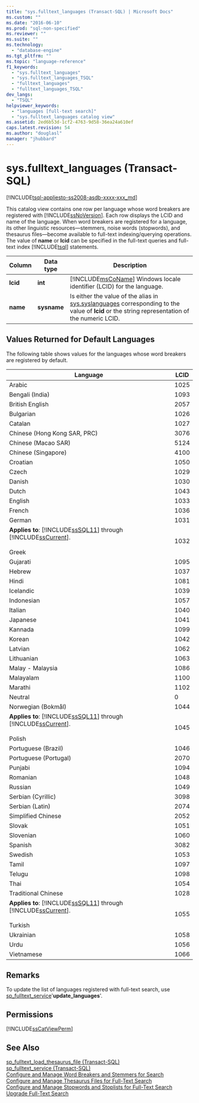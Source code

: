 ```yaml
---
title: "sys.fulltext_languages (Transact-SQL) | Microsoft Docs"
ms.custom: ""
ms.date: "2016-06-10"
ms.prod: "sql-non-specified"
ms.reviewer: ""
ms.suite: ""
ms.technology: 
  - "database-engine"
ms.tgt_pltfrm: ""
ms.topic: "language-reference"
f1_keywords: 
  - "sys.fulltext_languages"
  - "sys.fulltext_languages_TSQL"
  - "fulltext_languages"
  - "fulltext_languages_TSQL"
dev_langs: 
  - "TSQL"
helpviewer_keywords: 
  - "languages [full-text search]"
  - "sys.fulltext_languages catalog view"
ms.assetid: 2ed6b53d-1cf2-4763-9d58-36ea24a610ef
caps.latest.revision: 54
ms.author: "douglasl"
manager: "jhubbard"
---
```

# sys.fulltext_languages (Transact-SQL)
[!INCLUDE[tsql-appliesto-ss2008-asdb-xxxx-xxx_md](../../../relational-databases/import-export/includes/tsql-appliesto-ss2008-asdb-xxxx-xxx-md.md)]

  This catalog view contains one row per language whose word breakers are registered with [!INCLUDE[ssNoVersion](../../../advanced-analytics/r-services/includes/ssnoversion-md.md)]. Each row displays the LCID and name of the language. When word breakers are registered for a language, its other linguistic resources—stemmers, noise words (stopwords), and thesaurus files—become available to full-text indexing/querying operations. The value of **name** or **lcid** can be specified in the full-text queries and full-text index [!INCLUDE[tsql](../../../advanced-analytics/r-services/includes/tsql-md.md)] statements.  
   
|Column|Data type|Description|  
|------------|---------------|-----------------|  
|**lcid**|**int**|[!INCLUDE[msCoName](../../../advanced-analytics/r-services/tutorials/includes/msconame-md.md)] Windows locale identifier (LCID) for the language.|  
|**name**|**sysname**|Is either the value of the alias in [sys.syslanguages](../../../relational-databases/reference/system-compatibility-views/sys.syslanguages-transact-sql.md) corresponding to the value of **lcid** or the string representation of the numeric LCID.|  
  
## Values Returned for Default Languages  
 The following table shows values for the languages whose word breakers are registered by default.  
  
|Language|LCID|  
|--------------|----------|  
|Arabic|1025|  
|Bengali (India)|1093|  
|British English|2057|  
|Bulgarian|1026|  
|Catalan|1027|  
|Chinese (Hong Kong SAR, PRC)|3076|  
|Chinese (Macao SAR)|5124|  
|Chinese (Singapore)|4100|  
|Croatian|1050|  
|Czech|1029|  
|Danish|1030|  
|Dutch|1043|  
|English|1033|  
|French|1036|  
|German|1031|  
|**Applies to**: [!INCLUDE[ssSQL11](../../../analysis-services/includes/sssql11-md.md)] through [!INCLUDE[ssCurrent](../../../advanced-analytics/r-services/includes/sscurrent-md.md)].<br /><br /> Greek|1032|  
|Gujarati|1095|  
|Hebrew|1037|  
|Hindi|1081|  
|Icelandic|1039|  
|Indonesian|1057|  
|Italian|1040|  
|Japanese|1041|  
|Kannada|1099|  
|Korean|1042|  
|Latvian|1062|  
|Lithuanian|1063|  
|Malay - Malaysia|1086|  
|Malayalam|1100|  
|Marathi|1102|  
|Neutral|0|  
|Norwegian (Bokmål)|1044|  
|**Applies to**: [!INCLUDE[ssSQL11](../../../analysis-services/includes/sssql11-md.md)] through [!INCLUDE[ssCurrent](../../../advanced-analytics/r-services/includes/sscurrent-md.md)].<br /><br /> Polish|1045|  
|Portuguese (Brazil)|1046|  
|Portuguese (Portugal)|2070|  
|Punjabi|1094|  
|Romanian|1048|  
|Russian|1049|  
|Serbian (Cyrillic)|3098|  
|Serbian (Latin)|2074|  
|Simplified Chinese|2052|  
|Slovak|1051|  
|Slovenian|1060|  
|Spanish|3082|  
|Swedish|1053|  
|Tamil|1097|  
|Telugu|1098|  
|Thai|1054|  
|Traditional Chinese|1028|  
|**Applies to**: [!INCLUDE[ssSQL11](../../../analysis-services/includes/sssql11-md.md)] through [!INCLUDE[ssCurrent](../../../advanced-analytics/r-services/includes/sscurrent-md.md)].<br /><br /> Turkish|1055|  
|Ukrainian|1058|  
|Urdu|1056|  
|Vietnamese|1066|  
  
## Remarks  
 To update the list of languages registered with full-text search, use [sp_fulltext_service](../../../relational-databases/reference/system-stored-procedures/sp-fulltext-service-transact-sql.md)'**update_languages**'.  
  
## Permissions  
 [!INCLUDE[ssCatViewPerm](../../../relational-databases/reference/system-catalog-views/includes/sscatviewperm-md.md)]  
  
## See Also  
 [sp_fulltext_load_thesaurus_file &#40;Transact-SQL&#41;](../../../relational-databases/reference/system-stored-procedures/sp-fulltext-load-thesaurus-file-transact-sql.md)   
 [sp_fulltext_service &#40;Transact-SQL&#41;](../../../relational-databases/reference/system-stored-procedures/sp-fulltext-service-transact-sql.md)   
 [Configure and Manage Word Breakers and Stemmers for Search](../../../relational-databases/search/configure-and-manage-word-breakers-and-stemmers-for-search.md)   
 [Configure and Manage Thesaurus Files for Full-Text Search](../../../relational-databases/search/configure-and-manage-thesaurus-files-for-full-text-search.md)   
 [Configure and Manage Stopwords and Stoplists for Full-Text Search](../../../relational-databases/search/configure-and-manage-stopwords-and-stoplists-for-full-text-search.md)   
 [Upgrade Full-Text Search](../../../relational-databases/search/upgrade-full-text-search.md)  
  
  